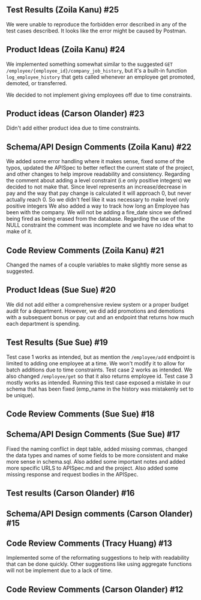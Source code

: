 ## Test Results (Zoila Kanu) #25 

We were unable to reproduce the forbidden error described in any of the test cases described. It looks like the error might be caused by Postman.

## Product Ideas (Zoila Kanu) #24
We implemented something somewhat similar to the suggested `GET /employee/{employee_id}/company_job_history`, but it's a built-in function `log_employee_history` that gets called whenever an employee get promoted, demoted, or transferred.

We decided to not implement giving employees off due to time constraints. 


## Product ideas (Carson Olander) #23 

Didn't add either product idea due to time constraints.

## Schema/API Design Comments (Zoila Kanu) #22 

We added some error handling where it makes sense, fixed some of the typos, updated the APISpec to better reflect the current state of the project, and other changes to help improve readability and consistency. Regarding the comment about adding a level constraint (i.e only positive integers) we decided to not make that. Since level represents an increase/decrease in pay and the way that pay change is calculated it will approach 0, but never actually reach 0. So we didn't feel like it was necessary to make level only positive integers We also added a way to track how long an Employee has been with the company. We will not be adding a fire_date since we defined being fired as being erased from the database. Regarding the use of the NULL constraint the comment was incomplete and we have no idea what to make of it.

## Code Review Comments (Zoila Kanu) #21 

Changed the names of a couple variables to make slightly more sense as suggested.

## Product Ideas (Sue Sue) #20 

We did not add either a comprehensive review system or a proper budget audit for a department. However, we did add promotions and demotions with a subsequent bonus or pay cut and an endpoint that returns how much each department is spending.

## Test Results (Sue Sue) #19 

Test case 1 works as intended, but as mention the `/employee/add` endpoint is limited to adding one employee at a time. We won't modify it to allow for batch additions due to time constraints.
Test case 2 works as intended. We also changed `/employee/get` so that it also returns employee id.
Test case 3 mostly works as intended. Running this test case exposed a mistake in our schema that has been fixed (emp_name in the history was mistakenly set to be unique).

## Code Review Comments (Sue Sue) #18 



## Schema/API Design Comments (Sue Sue) #17 

Fixed the naming conflict in dept table, added missing commas, changed the data types and names of some fields to be more consistent and make more sense in schema.sql. Also added some important notes and added more specific URLS to APISpec.md and the project. Also added some missing response and request bodies in the APISpec.

## Test results (Carson Olander) #16 



## Schema/API Design comments (Carson Olander) #15 



## Code Review Comments (Tracy Huang) #13 

Implemented some of the reformating suggestions to help with readability that can be done quickly. Other suggestions like using aggregate functions will not be implement due to a lack of time.

## Code Review Comments (Carson Olander) #12

